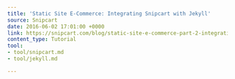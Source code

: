 ```yaml
---
title: 'Static Site E-Commerce: Integrating Snipcart with Jekyll'
source: Snipcart
date: 2016-06-02 17:01:00 +0000
link: https://snipcart.com/blog/static-site-e-commerce-part-2-integrating-snipcart-with-jekyll/
content_type: Tutorial
tool:
- tool/snipcart.md
- tool/jekyll.md

---
```

> 





